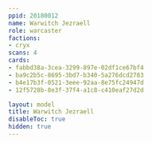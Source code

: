 ```yaml
---
ppid: 20180012
name: Warwitch Jezraell
role: warcaster
factions:
- cryx
scans: 4
cards:
- fabbd38a-3cea-3299-897e-02df1ce67bf4
- ba9c2b5c-8695-3bd7-b340-5a276dcd2783
- b4e17b3f-0521-3eee-92aa-8e75fc24947d
- 12f5728b-8e3f-37f4-a1c8-c410eaf27d2d

layout: model
title: Warwitch Jezraell
disableToc: true
hidden: true
---
```

